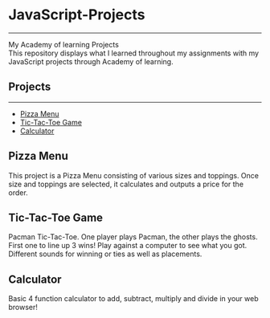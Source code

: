 # JavaScript-Projects
---
 My Academy of learning Projects<br>
This repository displays what I learned throughout my assignments with my JavaScript projects through Academy of learning.

## Projects
---
* [Pizza Menu](https://github.com/MSandfordProjects/JavaScript-Projects/tree/main/Pizza_Project)
* [Tic-Tac-Toe Game](https://github.com/MSandfordProjects/JavaScript-Projects/tree/main/TicTacToe)
* [Calculator](https://github.com/MSandfordProjects/JavaScript-Projects/tree/main/Calculator)

## Pizza Menu
This project is a Pizza Menu consisting of various sizes and toppings. Once size and toppings are selected, it calculates and outputs a price for the order.

## Tic-Tac-Toe Game
Pacman Tic-Tac-Toe. One player plays Pacman, the other plays the ghosts. First one to line up 3 wins! Play against a computer to see what you got. Different sounds 
for winning or ties as well as placements.

## Calculator
Basic 4 function calculator to add, subtract, multiply and divide in your web browser!
